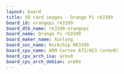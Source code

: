 ```yaml
---
layout: board
title: SD card images - Orange Pi rk3399
board_id: orangepi_rk3399
board_dtb_name: rk3399-orangepi
board_name: Orange Pi rk3399
board_maker_name: Xunlong
board_soc_name: Rockchip RK3399
board_cpu_name: ARM Cortex A72/A53 (armv8)
board_cpu_arch_isa: armv8
board_cpu_arch_debian: arm64
---
```

